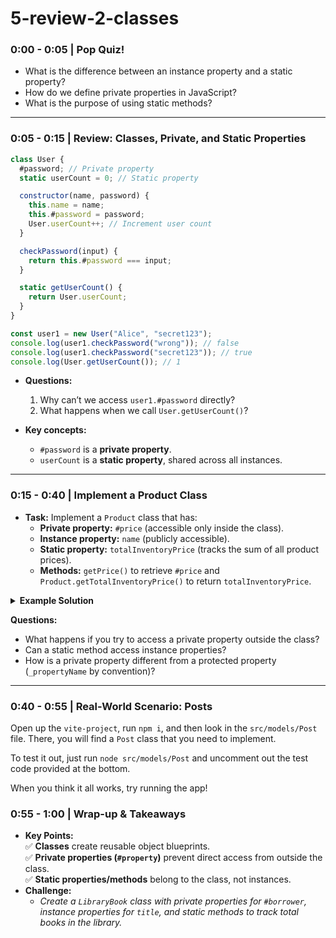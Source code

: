 # 5-review-2-classes

### **0:00 - 0:05 | Pop Quiz!**  

- What is the difference between an instance property and a static property?  
- How do we define private properties in JavaScript?  
- What is the purpose of using static methods?  

---

### **0:05 - 0:15 | Review: Classes, Private, and Static Properties**  

  ```js
  class User {
    #password; // Private property
    static userCount = 0; // Static property

    constructor(name, password) {
      this.name = name;
      this.#password = password;
      User.userCount++; // Increment user count
    }

    checkPassword(input) {
      return this.#password === input;
    }

    static getUserCount() {
      return User.userCount;
    }
  }

  const user1 = new User("Alice", "secret123");
  console.log(user1.checkPassword("wrong")); // false
  console.log(user1.checkPassword("secret123")); // true
  console.log(User.getUserCount()); // 1
  ```
- **Questions:**  
  1. Why can’t we access `user1.#password` directly?  
  2. What happens when we call `User.getUserCount()`?  

- **Key concepts:**
  - `#password` is a **private property**.
  - `userCount` is a **static property**, shared across all instances.  

---

### **0:15 - 0:40 | Implement a Product Class**  
- **Task:** Implement a `Product` class that has:  
  - **Private property:** `#price` (accessible only inside the class).  
  - **Instance property:** `name` (publicly accessible).  
  - **Static property:** `totalInventoryPrice` (tracks the sum of all product prices).  
  - **Methods:** `getPrice()` to retrieve `#price` and `Product.getTotalInventoryPrice()` to return `totalInventoryPrice`.  

**<details><summary>Example Solution</summary>**

  ```js
  class Product {
    #price;
    static totalInventoryPrice = 0;

    constructor(name, price) {
      this.name = name;
      this.#price = price;
      Product.totalInventoryPrice++;
    }

    getPrice() {
      return this.#price;
    }

    static getTotalInventoryPrice() {
      return Product.totalInventoryPrice;
    }
  }

  const item1 = new Product("Laptop", 1200);
  console.log(item1.getPrice()); // 1200
  console.log(Product.getTotalInventoryPrice()); // 1
  ```
</details>

**Questions:**
- What happens if you try to access a private property outside the class?  
- Can a static method access instance properties?  
- How is a private property different from a protected property (`_propertyName` by convention)?  

---

### **0:40 - 0:55 | Real-World Scenario: Posts**  

Open up the `vite-project`, run `npm i`, and then look in the `src/models/Post` file. There, you will find a `Post` class that you need to implement.

To test it out, just run `node src/models/Post` and uncomment out the test code provided at the bottom.

When you think it all works, try running the app!


### **0:55 - 1:00 | Wrap-up & Takeaways**  
- **Key Points:**  
  ✅ **Classes** create reusable object blueprints.  
  ✅ **Private properties (`#property`)** prevent direct access from outside the class.  
  ✅ **Static properties/methods** belong to the class, not instances.  
- **Challenge:**  
  - *Create a `LibraryBook` class with private properties for `#borrower`, instance properties for `title`, and static methods to track total books in the library.*  
